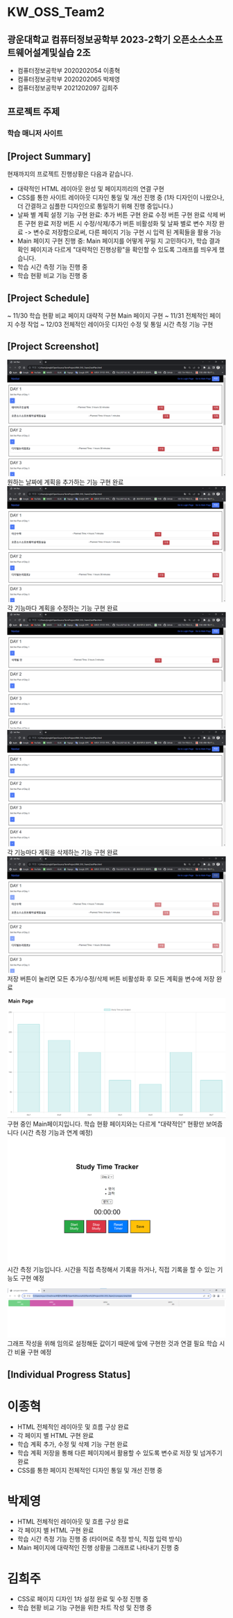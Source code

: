 # KW_OSS_Team2

## 광운대학교 컴퓨터정보공학부 2023-2학기 오픈소스소프트웨어설계및실습 2조

- 컴퓨터정보공학부 2020202054 이종혁
- 컴퓨터정보공학부 2020202065 박제영
- 컴퓨터정보공학부 2021202097 김희주

## 프로젝트 주제
### 학습 매니저 사이트

## [Project Summary]
현재까지의 프로젝트 진행상황은 다음과 같습니다.

- 대략적인 HTML 레이아웃 완성 및 페이지끼리의 연결 구현
- CSS를 통한 사이트 레이아웃 디자인 통일 및 개선 진행 중
(1차 디자인이 나왔으나, 더 간결하고 심플한 디자인으로 통일하기 위해 진행 중입니다.)
- 날짜 별 계획 설정 기능 구현 완료:
    추가 버튼 구현 완료
    수정 버튼 구현 완료
    삭제 버튼 구현 완료
    저장 버튼 시 수정/삭제/추가 버튼 비활성화 및 날짜 별로 변수 저장 완료
    -> 변수로 저장함으로써, 다른 페이지 기능 구현 시 입력 된 계획들을 활용 가능
- Main 페이지 구현 진행 중:
    Main 페이지를 어떻게 꾸밀 지 고민하다가, 학습 결과 확인 페이지과 다르게 "대략적인 진행상황"을 확인할 수 있도록 그래프를 띄우게 했습니다.
- 학습 시간 측정 기능 진행 중
- 학습 현황 비교 기능 진행 중

## [Project Schedule]
~ 11/30 학습 현황 비교 페이지 대략적 구현
        Main 페이지 구현
~ 11/31 전체적인 페이지 수정 작업
~ 12/03 전체적인 레이아웃 디자인 수정 및 통일
        시간 측정 기능 구현

## [Project Screenshot]
![계획 추가](/image/addplan.png)
원하는 날짜에 계획을 추가하는 기능 구현 완료
![계획 수정](/image/fixplan.png)
각 기능마다 계획을 수정하는 기능 구현 완료
![계획 삭제 전](/image/deleteplan1.png)
![계획 삭제 후](/image/deleteplan2.png)
각 기능마다 계획을 삭제하는 기능 구현 완료
![계획 저장](/image/saveplan.png)
저장 버튼이 눌리면 모든 추가/수정/삭제 버튼 비활성화 후
모든 계획을 변수에 저장 완료


![main페이지](/image/main.png)
구현 중인 Main페이지입니다. 학습 현황 페이지와는 다르게 "대략적인" 현황만 보여줍니다
(시간 측정 기능과 연계 예정)
![시간 측정](/image/recordtime.png)
시간 측정 기능입니다. 시간을 직접 측정해서 기록을 하거나,
직접 기록을 할 수 있는 기능도 구현 예정

![학습 현황](/image/studystatus.png)
그래프 작성을 위해 임의로 설정해둔 값이기 때문에 앞에 구현한 것과 연결 필요
학습 시간 비율 구현 예정

## [Individual Progress Status]
# 이종혁
- HTML 전체적인 레이아웃 및 흐름 구상 완료
- 각 페이지 별 HTML 구현 완료
- 학습 계획 추가, 수정 및 삭제 기능 구현 완료
- 학습 계획 저장을 통해 다른 페이지에서 활용할 수 있도록 변수로 저장 및 넘겨주기 완료
- CSS를 통한 페이지 전체적인 디자인 통일 및 개선 진행 중

# 박제영
- HTML 전체적인 레이아웃 및 흐름 구상 완료
- 각 페이지 별 HTML 구현 완료
- 학습 시간 측정 기능 진행 중 (타이머로 측정 방식, 직접 입력 방식)
- Main 페이지에 대략적인 진행 상황을 그래프로 나타내기 진행 중

# 김희주
- CSS로 페이지 디자인 1차 설정 완료 및 수정 진행 중
- 학습 현황 비교 기능 구현을 위한 차트 작성 및 진행 중
